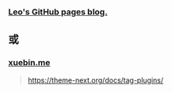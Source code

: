 ### [Leo's GitHub pages blog.](https://mrleo.github.io/blog/)

## 或

### [xuebin.me](https://xuebin.me/)

> https://theme-next.org/docs/tag-plugins/
